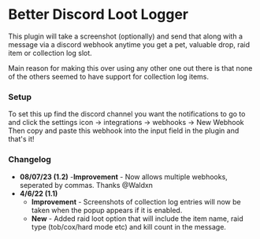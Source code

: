 # Better Discord Loot Logger
This plugin will take a screenshot (optionally) and send that along with a message via a discord webhook anytime you get a pet, valuable drop, raid item or collection log slot.

Main reason for making this over using any other one out there is that none of the others seemed to have support for collection log items.

### Setup
To set this up find the discord channel you want the notifications to go to and click the settings icon -> integrations -> webhooks -> New Webhook
Then copy and paste this webhook into the input field in the plugin and that's it!

### Changelog
- **08/07/23 (1.2)**
  -**Improvement** - Now allows multiple webhooks, seperated by commas. Thanks @Waldxn
- **4/6/22 (1.1)**  
  - **Improvement** - Screenshots of collection log entries will now be taken when the popup appears if it is enabled.
  - **New** - Added raid loot option that will include the item name, raid type (tob/cox/hard mode etc) and kill count in the message.
